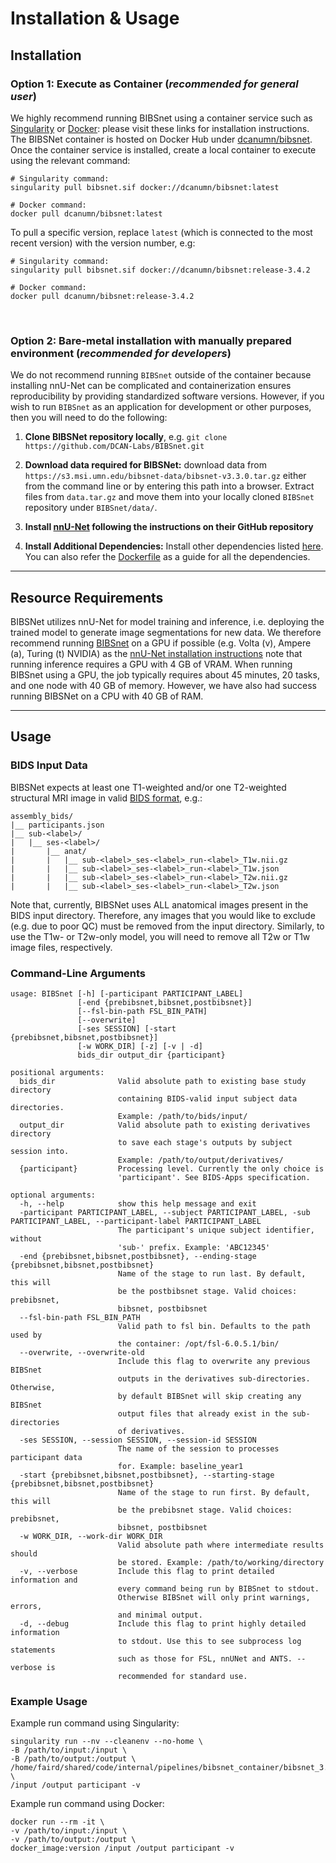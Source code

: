 # Installation & Usage

## Installation
### Option 1: Execute as Container (*recommended for general user*)
We highly recommend running BIBSnet using a container service such as [Singularity](https://docs.sylabs.io/guides/3.0/user-guide/installation.html) or [Docker](https://www.docker.com/get-started/): please visit these links for installation instructions. The BIBSNet container is hosted on Docker Hub under [dcanumn/bibsnet](https://hub.docker.com/r/dcanumn/bibsnet). Once the container service is installed, create a local container to execute using the relevant command:

```
# Singularity command:
singularity pull bibsnet.sif docker://dcanumn/bibsnet:latest

# Docker command:
docker pull dcanumn/bibsnet:latest
```

To pull a specific version, replace `latest` (which is connected to the most recent version) with the version number, e.g: 
```
# Singularity command:
singularity pull bibsnet.sif docker://dcanumn/bibsnet:release-3.4.2

# Docker command:
docker pull dcanumn/bibsnet:release-3.4.2
```

<br>

### Option 2: Bare-metal installation with manually prepared environment (*recommended for developers*)
We do not recommend running `BIBSnet` outside of the container because installing nnU-Net can be complicated and containerization ensures reproducibility by providing standardized software versions. However, if you wish to run `BIBSnet` as an application for development or other purposes, then you will need to do the following:

1. **Clone BIBSNet repository locally**, e.g. `git clone https://github.com/DCAN-Labs/BIBSnet.git`

2. **Download data required for BIBSNet:** download data from `https://s3.msi.umn.edu/bibsnet-data/bibsnet-v3.3.0.tar.gz` either from the command line or by entering this path into a browser. Extract files from `data.tar.gz` and move them into your locally cloned `BIBSnet` repository under `BIBSnet/data/`.

3. **Install [nnU-Net](https://github.com/MIC-DKFZ/nnUNet#installation) following the instructions on their GitHub repository**

4. **Install Additional Dependencies:** Install other dependencies listed [here](https://github.com/DCAN-Labs/BIBSnet/network/dependencies). You can also refer the [Dockerfile](https://github.com/DCAN-Labs/BIBSnet/blob/main/Dockerfile) as a guide for all the dependencies.

-----------------

## Resource Requirements
BIBSNet utilizes nnU-Net for model training and inference, i.e. deploying the trained model to generate image segmentations for new data. We therefore recommend running [BIBSnet](https://github.com/DCAN-Labs/BIBSnet) on a GPU if possible (e.g. Volta (v), Ampere (a), Turing (t) NVIDIA) as the [nnU-Net installation instructions](https://github.com/MIC-DKFZ/nnUNet/tree/nnunetv1?tab=readme-ov-file#installation) note that running inference requires a GPU with 4 GB of VRAM. When running BIBSnet using a GPU, the job typically requires about 45 minutes, 20 tasks, and one node with 40 GB of memory. However, we have also had success running BIBSNet on a CPU with 40 GB of RAM.

-----------------

## Usage
### BIDS Input Data

BIBSNet expects at least one T1-weighted and/or one T2-weighted structural MRI image in valid [BIDS format](https://bids.neuroimaging.io/), e.g.:

```
assembly_bids/ 
|__ participants.json 
|__ sub-<label>/
|   |__ ses-<label>/
|       |__ anat/
|       |   |__ sub-<label>_ses-<label>_run-<label>_T1w.nii.gz 
|       |   |__ sub-<label>_ses-<label>_run-<label>_T1w.json
|       |   |__ sub-<label>_ses-<label>_run-<label>_T2w.nii.gz
|       |   |__ sub-<label>_ses-<label>_run-<label>_T2w.json
```

Note that, currently, BIBSNet uses ALL anatomical images present in the BIDS input directory. Therefore, any images that you would like to exclude (e.g. due to poor QC) must be removed from the input directory. Similarly, to use the T1w- or T2w-only model, you will need to remove all T2w or T1w image files, respectively.

### Command-Line Arguments

```
usage: BIBSnet [-h] [-participant PARTICIPANT_LABEL]
               [-end {prebibsnet,bibsnet,postbibsnet}]
               [--fsl-bin-path FSL_BIN_PATH]
               [--overwrite]
               [-ses SESSION] [-start {prebibsnet,bibsnet,postbibsnet}]
               [-w WORK_DIR] [-z] [-v | -d]
               bids_dir output_dir {participant}

positional arguments:
  bids_dir              Valid absolute path to existing base study directory
                        containing BIDS-valid input subject data directories.
                        Example: /path/to/bids/input/
  output_dir            Valid absolute path to existing derivatives directory
                        to save each stage's outputs by subject session into.
                        Example: /path/to/output/derivatives/
  {participant}         Processing level. Currently the only choice is
                        'participant'. See BIDS-Apps specification.

optional arguments:
  -h, --help            show this help message and exit
  -participant PARTICIPANT_LABEL, --subject PARTICIPANT_LABEL, -sub PARTICIPANT_LABEL, --participant-label PARTICIPANT_LABEL
                        The participant's unique subject identifier, without
                        'sub-' prefix. Example: 'ABC12345'
  -end {prebibsnet,bibsnet,postbibsnet}, --ending-stage {prebibsnet,bibsnet,postbibsnet}
                        Name of the stage to run last. By default, this will
                        be the postbibsnet stage. Valid choices: prebibsnet,
                        bibsnet, postbibsnet
  --fsl-bin-path FSL_BIN_PATH
                        Valid path to fsl bin. Defaults to the path used by
                        the container: /opt/fsl-6.0.5.1/bin/
  --overwrite, --overwrite-old
                        Include this flag to overwrite any previous BIBSnet
                        outputs in the derivatives sub-directories. Otherwise,
                        by default BIBSnet will skip creating any BIBSnet
                        output files that already exist in the sub-directories
                        of derivatives.
  -ses SESSION, --session SESSION, --session-id SESSION
                        The name of the session to processes participant data
                        for. Example: baseline_year1
  -start {prebibsnet,bibsnet,postbibsnet}, --starting-stage {prebibsnet,bibsnet,postbibsnet}
                        Name of the stage to run first. By default, this will
                        be the prebibsnet stage. Valid choices: prebibsnet,
                        bibsnet, postbibsnet
  -w WORK_DIR, --work-dir WORK_DIR
                        Valid absolute path where intermediate results should
                        be stored. Example: /path/to/working/directory
  -v, --verbose         Include this flag to print detailed information and
                        every command being run by BIBSnet to stdout.
                        Otherwise BIBSnet will only print warnings, errors,
                        and minimal output.
  -d, --debug           Include this flag to print highly detailed information
                        to stdout. Use this to see subprocess log statements
                        such as those for FSL, nnUNet and ANTS. --verbose is
                        recommended for standard use.

```

### Example Usage
Example run command using Singularity:
```
singularity run --nv --cleanenv --no-home \
-B /path/to/input:/input \
-B /path/to/output:/output \
/home/faird/shared/code/internal/pipelines/bibsnet_container/bibsnet_3.0.0.sif \
/input /output participant -v 
```

Example run command using Docker:
```
docker run --rm -it \
-v /path/to/input:/input \
-v /path/to/output:/output \
docker_image:version /input /output participant -v
```

